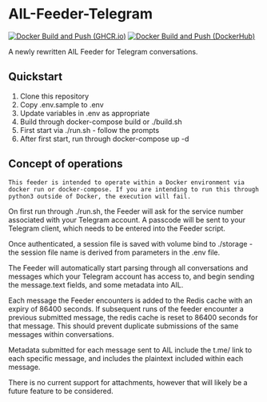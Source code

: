 # AIL-Feeder-Telegram

[![Docker Build and Push (GHCR.io)](https://github.com/adammchugh/AIL-Feeder-Telegram/actions/workflows/docker-build-github.yml/badge.svg?branch=production)](https://github.com/adammchugh/AIL-Feeder-Telegram/actions/workflows/docker-build-github.yml)
[![Docker Build and Push (DockerHub)](https://github.com/adammchugh/AIL-Feeder-Telegram/actions/workflows/docker-build-dockerhub.yml/badge.svg?branch=production)](https://github.com/adammchugh/AIL-Feeder-Telegram/actions/workflows/docker-build-dockerhub.yml)

A newly rewritten AIL Feeder for Telegram conversations.

## Quickstart

1. Clone this repository
2. Copy .env.sample to .env
3. Update variables in .env as appropriate
4. Build through docker-compose build or ./build.sh
5. First start via ./run.sh - follow the prompts
6. After first start, run through docker-compose up -d

## Concept of operations

``This feeder is intended to operate within a Docker environment via docker run or docker-compose.
If you are intending to run this through python3 outside of Docker, the execution will fail.``

On first run through ./run.sh, the Feeder will ask for the service number associated with your Telegram account.
A passcode will be sent to your Telegram client, which needs to be entered into the Feeder script.

Once authenticated, a session file is saved with volume bind to ./storage - the session file name is derived from
parameters in the .env file.

The Feeder will automatically start parsing through all conversations and messages which your Telegram account has
access to, and begin sending the message.text fields, and some metadata into AIL.

Each message the Feeder encounters is added to the Redis cache with an expiry of 86400 seconds. If subsequent runs of the
feeder encounter a previous submitted message, the redis cache is reset to 86400 seconds for that message. This should
prevent duplicate submissions of the same messages within conversations.

Metadata submitted for each message sent to AIL include the t.me/ link to each specific message, and includes the
plaintext included within each message.

There is no current support for attachments, however that will likely be a future feature to be considered.
